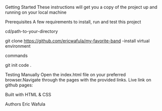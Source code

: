 Getting Started
These instructions will get you a copy of the project up and running on your local machine

Prerequisites
A few requirements to install, run and test this project

cd/path-to-your-directory

git clone https://github.com/ericwafula/my-favorite-band -install virtual environment

commands

git init
code .

Testing Manually
Open the index.html file on your preferred browser.Navigate through the pages with the provided links. Live link on github pages:

Built with HTML & CSS

Authors
Eric Wafula